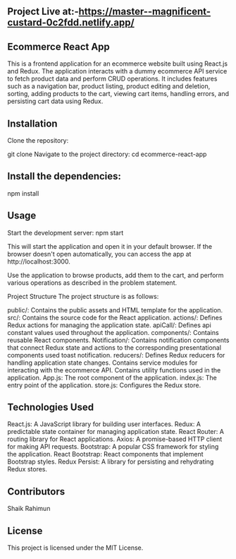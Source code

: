 ## Project Live at:-https://master--magnificent-custard-0c2fdd.netlify.app/

## Ecommerce React App
This is a frontend application for an ecommerce website built using React.js and Redux. The application interacts with a dummy ecommerce API service to fetch product data and perform CRUD operations. It includes features such as a navigation bar, product listing, product editing and deletion, sorting, adding products to the cart, viewing cart items, handling errors, and persisting cart data using Redux.

## Installation
Clone the repository:

git clone <repository-url>
Navigate to the project directory:
cd ecommerce-react-app

## Install the dependencies:

npm install

## Usage
Start the development server:
npm start

This will start the application and open it in your default browser. If the browser doesn't open automatically, you can access the app at http://localhost:3000.

Use the application to browse products, add them to the cart, and perform various operations as described in the problem statement.

Project Structure
The project structure is as follows:

public/: Contains the public assets and HTML template for the application.
src/: Contains the source code for the React application.
actions/: Defines Redux actions for managing the application state.
apiCall/: Defines api constant values used throughout the application.
components/: Contains reusable React components.
Notification/: Contains notification components that connect Redux state and actions to the corresponding presentational components used toast notification.
reducers/: Defines Redux reducers for handling application state changes.
 Contains service modules for interacting with the ecommerce API.
 Contains utility functions used in the application.
App.js: The root component of the application.
index.js: The entry point of the application.
store.js: Configures the Redux store.

## Technologies Used

React.js: A JavaScript library for building user interfaces.
Redux: A predictable state container for managing application state.
React Router: A routing library for React applications.
Axios: A promise-based HTTP client for making API requests.
Bootstrap: A popular CSS framework for styling the application.
React Bootstrap: React components that implement Bootstrap styles.
Redux Persist: A library for persisting and rehydrating Redux stores.

## Contributors
Shaik Rahimun

## License
This project is licensed under the MIT License.
